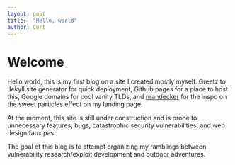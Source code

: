 ```yaml
---
layout: post
title:  "Hello, world"
author: Curt
---
```


# Welcome

Hello world, this is my first blog on a site I created mostly myself. Greetz to Jekyll site generator for quick deployment, Github pages for a place to host this, Google domains for cool vanity TLDs, and [nrandecker](https://github.com/nrandecker/particle) for the inspo on the sweet particles effect on my landing page.

At the moment, this site is still under construction and is prone to unnecessary features, bugs, catastrophic security vulnerabilities, and web design faux pas. 

The goal of this blog is to attempt organizing my ramblings between vulnerability research/exploit development and outdoor adventures.
